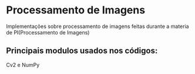 # Processamento de Imagens
 Implementações sobre processamento de imagens feitas durante a materia de PI(Processamento de Imagens)
## Principais modulos usados nos códigos: 
 Cv2 e NumPy
